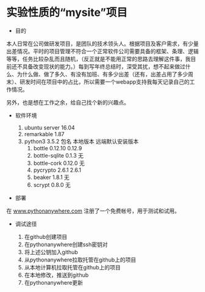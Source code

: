 实验性质的“mysite”项目
=====================

- 目的

本人日常在公司做研发项目，是团队的技术领头人。根据项目及客户需求，有少量出差情况。平时的项目管理不符合一个正常软件公司需要具备的框架、条理、逻辑等等，任务比较杂乱而且随机，（反正就是不能用正常的思路去理解这件事，我目前还不具备改变现状的能力。）每到写年终总结时，深受其扰，想不起来做过什么、为什么做、做了多久、有没有加班、有多少出差（还有，出差占用了多少周末）、研发时间在项目中的占比，所以需要一个webapp支持我每天记录自己的工作情况。

另外，也是想在工作之余，给自己找个新的兴趣点。

- 软件环境

	1. ubuntu server 16.04
	2. remarkable 1.87
	3. python3 3.5.2
		包名 本地版本 远端默认安装版本
		1. bottle 0.12.10 0.12.9
		2. bottle-sqlite 0.1.3 无
		3. bottle-cork 0.12.0 无
		4. pycrypto 2.6.1 2.6.1
		5. beaker 1.8.1 无
		6. scrypt 0.8.0 无

- 部署

在 www.pythonanywhere.com 注册了一个免费帐号，用于测试和试用。

- 调试途径

	1. 在github创建项目
	2. 在pythonanywhere创建ssh密钥对
	3. 将上述公钥加入github
	4. 从pythonanywhere拉取托管在github上的项目
	5. 从本地计算机拉取托管在github上的项目
	6. 在本地修改，推送到github
	7. 在pythonanywhere更新
